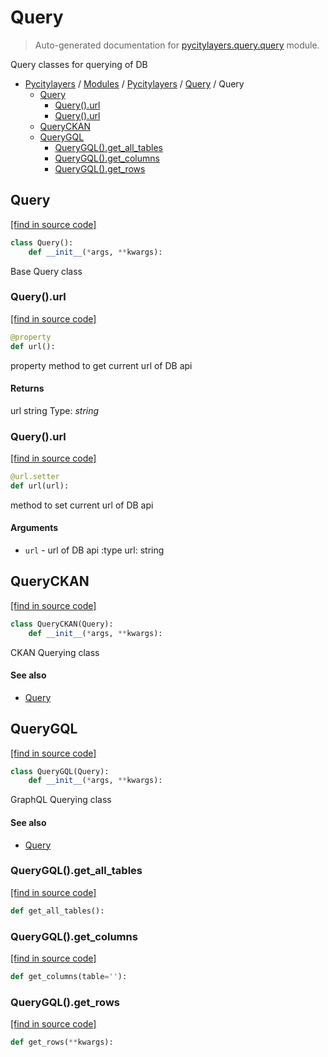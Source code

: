 # Query

> Auto-generated documentation for [pycitylayers.query.query](../../../pycitylayers/query/query.py) module.

Query classes for querying of DB

- [Pycitylayers](../../README.md#pycitylayers) / [Modules](../../MODULES.md#pycitylayers-modules) / [Pycitylayers](../index.md#pycitylayers) / [Query](index.md#query) / Query
    - [Query](#query)
        - [Query().url](#queryurl)
        - [Query().url](#queryurl)
    - [QueryCKAN](#queryckan)
    - [QueryGQL](#querygql)
        - [QueryGQL().get_all_tables](#querygqlget_all_tables)
        - [QueryGQL().get_columns](#querygqlget_columns)
        - [QueryGQL().get_rows](#querygqlget_rows)

## Query

[[find in source code]](../../../pycitylayers/query/query.py#L25)

```python
class Query():
    def __init__(*args, **kwargs):
```

Base Query class

### Query().url

[[find in source code]](../../../pycitylayers/query/query.py#L47)

```python
@property
def url():
```

property method to get current url of DB api

#### Returns

url string
Type: *string*

### Query().url

[[find in source code]](../../../pycitylayers/query/query.py#L57)

```python
@url.setter
def url(url):
```

method to set current url of DB api

#### Arguments

- `url` - url of DB api
:type url: string

## QueryCKAN

[[find in source code]](../../../pycitylayers/query/query.py#L84)

```python
class QueryCKAN(Query):
    def __init__(*args, **kwargs):
```

CKAN Querying class

#### See also

- [Query](#query)

## QueryGQL

[[find in source code]](../../../pycitylayers/query/query.py#L92)

```python
class QueryGQL(Query):
    def __init__(*args, **kwargs):
```

GraphQL Querying class

#### See also

- [Query](#query)

### QueryGQL().get_all_tables

[[find in source code]](../../../pycitylayers/query/query.py#L99)

```python
def get_all_tables():
```

### QueryGQL().get_columns

[[find in source code]](../../../pycitylayers/query/query.py#L108)

```python
def get_columns(table=''):
```

### QueryGQL().get_rows

[[find in source code]](../../../pycitylayers/query/query.py#L120)

```python
def get_rows(**kwargs):
```
